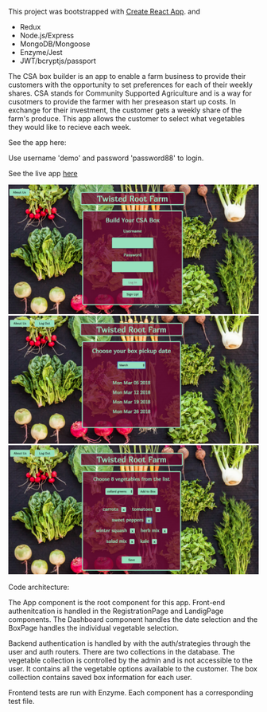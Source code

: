 This project was bootstrapped with [Create React App](https://github.com/facebookincubator/create-react-app).
 and 
 - Redux
 - Node.js/Express
 - MongoDB/Mongoose
 - Enzyme/Jest
 - JWT/bcryptjs/passport


The CSA box builder is an app to enable a farm business to provide their customers with the opportunity to set preferences for each of their weekly shares.  CSA stands for Community Supported Agriculture and is a way for cusotmers to provide the farmer with her preseason start up costs.  In exchange for their investment, the customer gets a weekly share of the farm's produce.  This app allows the customer to select what vegetables they would like to recieve each week.

See the app here:

Use username 'demo' and password 'password88' to login.

See the live app [here]("https://csa-box-builder.now.sh/")

![Login Page](./screen-shots/login.png)
![Dashboard](./screen-shots/dashboard.png)
![Box Page](./screen-shots/adding-items.png)

Code architecture: 

The App component is the root component for this app.  Front-end authenitcation is handled in the RegistrationPage and LandigPage components.  The Dashboard component handles the date selection and the BoxPage handles the individual vegetable selection.

Backend authentication is handled by with the auth/strategies through the user and auth routers.  There are two collections in the database.  The vegetable collection is controlled by the admin and is not accessible to the user. It contains all the vegetable options available to the customer. The box collection contains saved box information for each user. 

Frontend tests are run with Enzyme.  Each component has a corresponding test file. 




